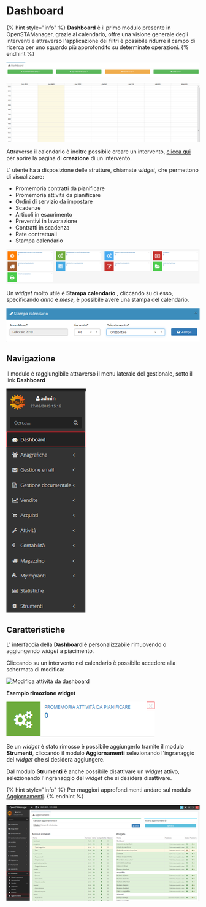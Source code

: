 # Dashboard

{% hint style="info" %}
**Dashboard** è il primo modulo presente in OpenSTAManager, grazie al calendario, offre una visione generale degli interventi e attraverso l'applicazione dei filtri è possibile ridurre il campo di ricerca per uno sguardo più approfondito su determinate operazioni.
{% endhint %}

![Opzioni di filtraggio](../../.gitbook/assets/filtridashboard.PNG)

![Calendario](../../.gitbook/assets/calendario.PNG)

Attraverso il calendario è inoltre possibile creare un intervento, [clicca qui](creazione.md#da-calendario) per aprire la pagina di **creazione** di un intervento.

L' utente ha a disposizione delle strutture, chiamate _widget,_ che permettono di visualizzare:

* Promemoria contratti da pianificare
* Promemoria attività da pianificare
* Ordini di servizio da impostare
* Scadenze
* Articoli in esaurimento
* Preventivi in lavorazione
* Contratti in scadenza
* Rate contrattuali
* Stampa calendario

![](../../.gitbook/assets/widgetdashboard.PNG)

Un _widget_ molto utile è **Stampa calendario** , cliccando su di esso, specificando _anno_ e _mese,_ è possibile avere una stampa del calendario.

![Widget Stampa calendario](../../.gitbook/assets/stampacalendario.PNG)

## Navigazione

Il modulo è raggiungibile attraverso il menu laterale del gestionale, sotto il link **Dashboard**

![Navigazione dashboard](../../.gitbook/assets/navigazionedashboard.PNG)

## Caratteristiche

L' interfaccia della **Dashboard** è personalizzabile rimuovendo o aggiungendo _widget_ a piacimento.

Cliccando su un intervento nel calendario è possibile accedere alla schermata di modifica:

![Modifica attivit&#xE0; da dashboard](../../.gitbook/assets/gifmodificacalendario.gif)

**Esempio rimozione widget**

![Rimozione widget](../../.gitbook/assets/rimozionewidget.PNG)

Se un _widget_ è stato rimosso è possibile aggiungerlo tramite il modulo **Strumenti**, cliccando il modulo **Aggiornamenti** selezionando l'ingranaggio del _widget_ che si desidera aggiungere.

Dal modulo **Strumenti** è anche possibile disattivare un _widget_ attivo, selezionando l'ingranaggio del _widget_ che si desidera disattivare.

{% hint style="info" %}
Per maggiori approfondimenti andare sul modulo [Aggiornamenti](../strumenti/aggiornamenti.md).
{% endhint %}

![Aggiungere o rimuovere Widget](../../.gitbook/assets/aggiungerewidget.PNG)

